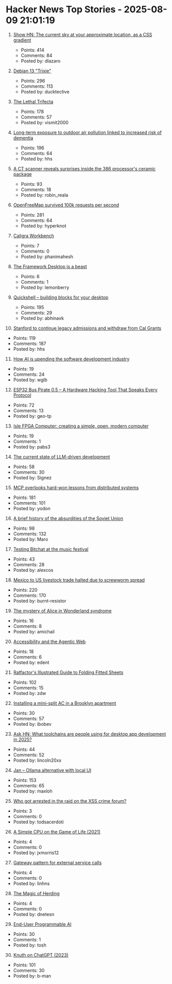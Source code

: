 # Hacker News Top Stories - 2025-08-09 21:01:19

1. [Show HN: The current sky at your approximate location, as a CSS gradient](https://sky.dlazaro.ca)
   - Points: 414
   - Comments: 84
   - Posted by: dlazaro

2. [Debian 13 "Trixie"](https://www.debian.org/News/2025/20250809)
   - Points: 296
   - Comments: 113
   - Posted by: ducktective

3. [The Lethal Trifecta](https://simonwillison.net/2025/Aug/9/bay-area-ai/)
   - Points: 178
   - Comments: 57
   - Posted by: vismit2000

4. [Long-term exposure to outdoor air pollution linked to increased risk of dementia](https://www.cam.ac.uk/research/news/long-term-exposure-to-outdoor-air-pollution-linked-to-increased-risk-of-dementia)
   - Points: 196
   - Comments: 64
   - Posted by: hhs

5. [A CT scanner reveals surprises inside the 386 processor's ceramic package](https://www.righto.com/2025/08/intel-386-package-ct-scan.html)
   - Points: 93
   - Comments: 18
   - Posted by: robin_reala

6. [OpenFreeMap survived 100k requests per second](https://blog.hyperknot.com/p/openfreemap-survived-100000-requests)
   - Points: 281
   - Comments: 64
   - Posted by: hyperknot

7. [Caligra Workbench](https://caligra.com/workbench/)
   - Points: 7
   - Comments: 0
   - Posted by: phanimahesh

8. [The Framework Desktop is a beast](https://world.hey.com/dhh/the-framework-desktop-is-a-beast-636fb4ff)
   - Points: 6
   - Comments: 1
   - Posted by: lemonberry

9. [Quickshell – building blocks for your desktop](https://quickshell.org/)
   - Points: 195
   - Comments: 29
   - Posted by: abhinavk

10. [Stanford to continue legacy admissions and withdraw from Cal Grants](https://www.forbes.com/sites/michaeltnietzel/2025/08/08/stanford-to-continue-legacy-admissions-and-withdraw-from-cal-grants/)
   - Points: 119
   - Comments: 187
   - Posted by: hhs

11. [How AI is upending the software development industry](https://www.reuters.com/lifestyle/bootcamp-bust-how-ai-is-upending-software-development-industry-2025-08-09/)
   - Points: 19
   - Comments: 24
   - Posted by: wglb

12. [ESP32 Bus Pirate 0.5 – A Hardware Hacking Tool That Speaks Every Protocol](https://github.com/geo-tp/ESP32-Bus-Pirate)
   - Points: 72
   - Comments: 13
   - Posted by: geo-tp

13. [Isle FPGA Computer: creating a simple, open, modern computer](https://projectf.io/isle/fpga-computer.html)
   - Points: 19
   - Comments: 1
   - Posted by: pabs3

14. [The current state of LLM-driven development](http://blog.tolki.dev/posts/2025/08-07-llms/)
   - Points: 58
   - Comments: 30
   - Posted by: Signez

15. [MCP overlooks hard-won lessons from distributed systems](https://julsimon.medium.com/why-mcps-disregard-for-40-years-of-rpc-best-practices-will-burn-enterprises-8ef85ce5bc9b)
   - Points: 181
   - Comments: 101
   - Posted by: yodon

16. [A brief history of the absurdities of the Soviet Union](https://laurivahtre.ee/empire-of-the-absurd/)
   - Points: 98
   - Comments: 132
   - Posted by: Maro

17. [Testing Bitchat at the music festival](https://primal.net/saunter/testing-bitchat-at-the-music-festival)
   - Points: 43
   - Comments: 28
   - Posted by: alexcos

18. [Mexico to US livestock trade halted due to screwworm spread](https://www.usda.gov/about-usda/news/press-releases/2025/07/09/secretary-rollins-takes-decisive-action-and-shuts-down-us-southern-border-ports-livestock-trade-due)
   - Points: 220
   - Comments: 170
   - Posted by: burnt-resistor

19. [The mystery of Alice in Wonderland syndrome](https://www.bbc.com/future/article/20230313-the-mystery-of-alice-in-wonderland-syndrome)
   - Points: 16
   - Comments: 8
   - Posted by: amichail

20. [Accessibility and the Agentic Web](https://tetralogical.com/blog/2025/08/08/accessibility-and-the-agentic-web/)
   - Points: 18
   - Comments: 6
   - Posted by: edent

21. [Ratfactor's Illustrated Guide to Folding Fitted Sheets](https://ratfactor.com/cards/fitted-sheets)
   - Points: 102
   - Comments: 15
   - Posted by: zdw

22. [Installing a mini-split AC in a Brooklyn apartment](https://probablydance.com/2025/08/04/installing-a-mini-split-ac-in-a-brooklyn-apartment/)
   - Points: 30
   - Comments: 57
   - Posted by: ibobev

23. [Ask HN: What toolchains are people using for desktop app development in 2025?](undefined)
   - Points: 44
   - Comments: 52
   - Posted by: lincoln20xx

24. [Jan – Ollama alternative with local UI](https://github.com/menloresearch/jan)
   - Points: 153
   - Comments: 65
   - Posted by: maxloh

25. [Who got arrested in the raid on the XSS crime forum?](https://krebsonsecurity.com/2025/08/who-got-arrested-in-the-raid-on-the-xss-crime-forum/)
   - Points: 3
   - Comments: 0
   - Posted by: todsacerdoti

26. [A Simple CPU on the Game of Life (2021)](https://nicholas.carlini.com/writing/2021/unlimited-register-machine-game-of-life.html)
   - Points: 4
   - Comments: 0
   - Posted by: jxmorris12

27. [Gateway pattern for external service calls](http://rednafi.com/go/gateway_pattern/)
   - Points: 4
   - Comments: 0
   - Posted by: linhns

28. [The Magic of Herding](https://nautil.us/the-magic-of-herding-1229248/)
   - Points: 4
   - Comments: 0
   - Posted by: dnetesn

29. [End-User Programmable AI](https://queue.acm.org/detail.cfm?id=3746223)
   - Points: 30
   - Comments: 1
   - Posted by: tosh

30. [Knuth on ChatGPT (2023)](https://cs.stanford.edu/~knuth/chatGPT20.txt)
   - Points: 101
   - Comments: 30
   - Posted by: b-man

